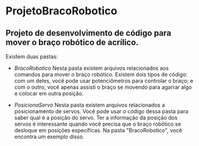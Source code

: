 # ProjetoBracoRobotico
## Projeto de desenvolvimento de código para mover o braço robótico de acrílico.
Existem duas pastas:
* *BracoRobotico*
Nesta pasta existem arquivos relacionados aos comandos para mover o braço robótico.
Existem dois tipos de código: com um deles, você pode usar potenciômetros para controlar o braço;
e com o outro, você apenas assisti o braço se movendo para agarrar algo e colocar em outra posição.

* *PosicionaServo*
Nesta pasta existem arquivos relacionados a posicionamento de servos.
Você pode usar o código dessa pasta para saber qual é a posição do servo. 
Ter a informação da posição dos servos é interessante quando você precisa que o braço robótico se desloque
em posições específicas. Na pasta "BracoRobotico", você encontra um exemplo disso.
